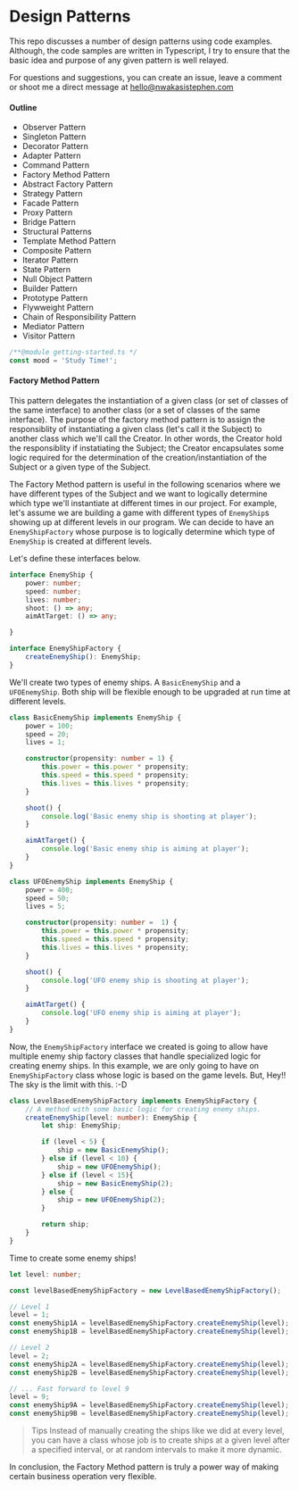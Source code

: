 # Design Patterns

This repo discusses a number of design patterns using code examples. Although, the code samples are written in Typescript, I try to ensure that the basic idea and purpose of any given pattern is well relayed.

For questions and suggestions, you can create an issue, leave a comment or shoot me a direct message at hello@nwakasistephen.com

#### Outline

- Observer Pattern
- Singleton Pattern
- Decorator Pattern
- Adapter Pattern
- Command Pattern
- Factory Method Pattern
- Abstract Factory Pattern
- Strategy Pattern
- Facade Pattern
- Proxy Pattern
- Bridge Pattern
- Structural Patterns
- Template Method Pattern
- Composite Pattern
- Iterator Pattern
- State Pattern
- Null Object Pattern
- Builder Pattern
- Prototype Pattern
- Flywweight Pattern
- Chain of Responsibility Pattern
- Mediator Pattern
- Visitor Pattern


```typescript
/**@module getting-started.ts */
const mood = 'Study Time!';
```

#### Factory Method Pattern

This pattern delegates the instantiation of a given class (or set of classes of the same interface) to another class (or a set of classes of the same interface). The purpose of the factory method pattern is to assign the responsiblity of instantiating a given class (let's call it the Subject) to another class which  we'll call the Creator. In other words, the Creator hold the responsiblity if instatiating the Subject; the Creator encapsulates some logic required for the determination of the creation/instantiation of the Subject or a given type of the Subject.

The Factory Method pattern is useful in the following scenarios where we have different types of the Subject and we want to logically determine which type we'll instantiate at different times in our project. For example, let's assume we are building a game with different types of `EnemyShip`s  showing up at different levels in our program. We can decide to have an `EnemyShipFactory` whose purpose is to logically determine which type of `EnemyShip` is created at different levels.

Let's define these interfaces below.
```typescript
interface EnemyShip {
    power: number;
    speed: number;
    lives: number;
    shoot: () => any;
    aimAtTarget: () => any;

}

interface EnemyShipFactory {
    createEnemyShip(): EnemyShip;
}
```

We'll create two types of enemy ships. A `BasicEnemyShip` and a `UFOEnemyShip`. Both ship will be flexible enough to be upgraded at run time at different levels.

```typescript
class BasicEnemyShip implements EnemyShip {
    power = 100;
    speed = 20;
    lives = 1;

    constructor(propensity: number = 1) {
        this.power = this.power * propensity;
        this.speed = this.speed * propensity;
        this.lives = this.lives * propensity;
    }

    shoot() {
        console.log('Basic enemy ship is shooting at player');
    }

    aimAtTarget() {
        console.log('Basic enemy ship is aiming at player');
    }
}

class UFOEnemyShip implements EnemyShip {
    power = 400;
    speed = 50;
    lives = 5;

    constructor(propensity: number =  1) {
        this.power = this.power * propensity;
        this.speed = this.speed * propensity;
        this.lives = this.lives * propensity;
    }

    shoot() {
        console.log('UFO enemy ship is shooting at player');
    }

    aimAtTarget() {
        console.log('UFO enemy ship is aiming at player');
    }
}
```

Now, the `EnemyShipFactory` interface we created is going to allow have multiple enemy ship factory classes that handle specialized logic for creating enemy ships. In this example, we are only going to have on `EnemyShipFactory` class whose logic is based on the game levels. But, Hey!! The sky is the limit with this. :-D

```typescript
class LevelBasedEnemyShipFactory implements EnemyShipFactory {
    // A method with some basic logic for creating enemy ships.
    createEnemyShip(level: number): EnemyShip {
        let ship: EnemyShip;

        if (level < 5) {
            ship = new BasicEnemyShip();
        } else if (level < 10) {
            ship = new UFOEnemyShip();
        } else if (level < 15){
            ship = new BasicEnemyShip(2);
        } else {
            ship = new UFOEnemyShip(2);
        }

        return ship;
    }
}
```

Time to create some enemy ships!

```typescript
let level: number;

const levelBasedEnemyShipFactory = new LevelBasedEnemyShipFactory();

// Level 1
level = 1;
const enemyShip1A = levelBasedEnemyShipFactory.createEnemyShip(level);
const enemyShip1B = levelBasedEnemyShipFactory.createEnemyShip(level);

// Level 2
level = 2;
const enemyShip2A = levelBasedEnemyShipFactory.createEnemyShip(level);
const enemyShip2B = levelBasedEnemyShipFactory.createEnemyShip(level);

// ... Fast forward to level 9
level = 9;
const enemyShip9A = levelBasedEnemyShipFactory.createEnemyShip(level);
const enemyShip9B = levelBasedEnemyShipFactory.createEnemyShip(level);
```

>  Tips
    Instead of manually creating the ships like we did at every level, you can have a class whose job is to create ships at a given level after a specified interval, or at random intervals to make it more dynamic.

In conclusion, the Factory Method pattern is truly a power way of making certain business operation very flexible.
